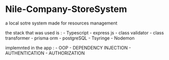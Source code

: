 # Nile-Company-StoreSystem
a local sotre system made for resources management

the stack that was used is :
    - Typescript
    - express js
    - class validator
    - class transformer
    - prisma orm 
    - postgreSQL
    - Tsyringe
    - Nodemon

implemnted in the app :
    - OOP
    - DEPENDENCY INJECTION
    - AUTHENTICATION
    - AUTHORIZATION
